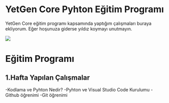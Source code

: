# YetGen Core Pyhton Eğitim Programı 
YetGen Core eğitim programı kapsamında yaptığım çalışmaları buraya ekliyorum. Eğer hoşunuza giderse yıldız koymayı unutmayın. 

<img src="https://yetkingencler.com/wp-content/uploads/2021/07/yetgen-beyaz-e1626884322969-300x111.png">

 # Eğitim Programı 
 
  ## 1.Hafta Yapılan Çalışmalar
 -Kodlama ve Pyhton Nedir?
 -Pyhton ve Visual Studio Code Kurulumu 
 -Github öğrenimi 
 -Git öğrenimi


